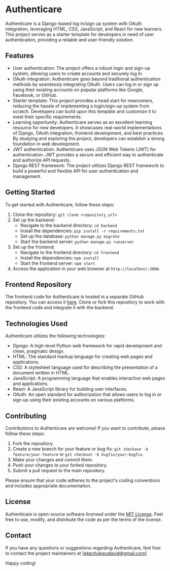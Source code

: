 # Authenticare

Authenticare is a Django-based log in/sign up system with OAuth integration, leveraging HTML, CSS, JavaScript, and React for new learners. This project serves as a starter template for developers in need of user authentication, providing a reliable and user-friendly solution.

## Features

- User authentication: The project offers a robust login and sign-up system, allowing users to create accounts and securely log in.
- OAuth integration: Authenticare goes beyond traditional authentication methods by seamlessly integrating OAuth. Users can log in or sign up using their existing accounts on popular platforms like Google, Facebook, or GitHub.
- Starter template: This project provides a head start for newcomers, reducing the hassle of implementing a login/sign-up system from scratch. Developers can build upon this template and customize it to meet their specific requirements.
- Learning opportunity: Authenticare serves as an excellent learning resource for new developers. It showcases real-world implementations of Django, OAuth integration, frontend development, and best practices. By studying and exploring the project, developers can establish a strong foundation in web development.
- JWT authentication: Authenticare uses JSON Web Tokens (JWT) for authentication. JWT provides a secure and efficient way to authenticate and authorize API requests.
- Django REST framework: The project utilizes Django REST framework to build a powerful and flexible API for user authentication and management.

## Getting Started

To get started with Authenticare, follow these steps:

1. Clone the repository: `git clone <repository_url>`
2. Set up the backend:
   - Navigate to the backend directory: `cd backend`
   - Install the dependencies: `pip install -r requirements.txt`
   - Set up the database: `python manage.py migrate`
   - Start the backend server: `python manage.py runserver`
3. Set up the frontend:
   - Navigate to the frontend directory: `cd frontend`
   - Install the dependencies: `npm install`
   - Start the frontend server: `npm start`
4. Access the application in your web browser at `http://localhost:3000`.
 ## Frontend Repository

The frontend code for Authenticare is hosted in a separate GitHub repository. You can access it [here](https://github.com/davideke1/authenticare-frontend). Clone or fork this repository to work with the frontend code and integrate it with the backend.

## Technologies Used

Authenticare utilizes the following technologies:

- Django: A high-level Python web framework for rapid development and clean, pragmatic design.
- HTML: The standard markup language for creating web pages and applications.
- CSS: A stylesheet language used for describing the presentation of a document written in HTML.
- JavaScript: A programming language that enables interactive web pages and applications.
- React: A JavaScript library for building user interfaces.
- OAuth: An open standard for authorization that allows users to log in or sign up using their existing accounts on various platforms.


## Contributing

Contributions to Authenticare are welcome! If you want to contribute, please follow these steps:

1. Fork the repository.
2. Create a new branch for your feature or bug fix: `git checkout -b feature/your-feature` or `git checkout -b bugfix/your-bugfix`.
3. Make your changes and commit them.
4. Push your changes to your forked repository.
5. Submit a pull request to the main repository.

Please ensure that your code adheres to the project's coding conventions and includes appropriate documentation.

## License

Authenticare is open-source software licensed under the [MIT License](LICENSE). Feel free to use, modify, and distribute the code as per the terms of the license.

## Contact

If you have any questions or suggestions regarding Authenticare, feel free to contact the project maintainers at [ekechukwudavid@gmail.com]

Happy coding!
